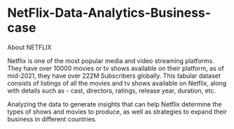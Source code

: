 # NetFlix-Data-Analytics-Business-case
 
About NETFLIX

Netflix is one of the most popular media and video streaming platforms. They have over 10000 movies or tv shows available on their platform, as of mid-2021, they have over 222M Subscribers globally. This tabular dataset consists of listings of all the movies and tv shows available on Netflix, along with details such as - cast, directors, ratings, release year, duration, etc.

Analyzing the data to generate insights that can help Netflix determine the types of shows and movies to produce, as well as strategies to expand their business in different countries.
